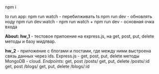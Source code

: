 npm i 

to run app: 
npm run watch - перебилживать ts
npm run dev - обновлять ноду
npm run dev:watch - npm run watch + npm run dev - основная очка входа


**About:**
**hw_1** - тестовое прилоение на express.js, на get, post, put, delete методы и базу мидлвар. 

**hw_2** - приложение с блогами и постами, где между ними выстроена связь данных через ids. 
Express.js - get, post, put, delete методы
MongoDB - cloud. 
*Endpoints:*
get, post /posts/
get, put, delete /posts/:id
get, post /blogs/
get, put, delete /blogs/:id
